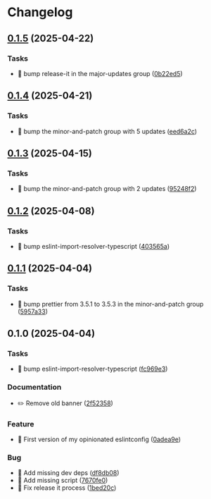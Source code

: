 # Changelog

## [0.1.5](https://github.com/phun-ky/eslint-config/compare/0.1.4...0.1.5) (2025-04-22)

### Tasks

* 🤖 bump release-it in the major-updates group ([0b22ed5](https://github.com/phun-ky/eslint-config/commit/0b22ed5c6c56a16395e458480620111183ac386b))

## [0.1.4](https://github.com/phun-ky/eslint-config/compare/0.1.3...0.1.4) (2025-04-21)

### Tasks

* 🤖 bump the minor-and-patch group with 5 updates ([eed6a2c](https://github.com/phun-ky/eslint-config/commit/eed6a2c5a43408658f7d07a8194c0d22b397b08b))

## [0.1.3](https://github.com/phun-ky/eslint-config/compare/0.1.2...0.1.3) (2025-04-15)

### Tasks

* 🤖 bump the minor-and-patch group with 2 updates ([95248f2](https://github.com/phun-ky/eslint-config/commit/95248f24629fc7ce50c9722e2136c4f95fe770cf))

## [0.1.2](https://github.com/phun-ky/eslint-config/compare/0.1.1...0.1.2) (2025-04-08)

### Tasks

* 🤖 bump eslint-import-resolver-typescript ([403565a](https://github.com/phun-ky/eslint-config/commit/403565a96b6ae6dae81195b4242df026ce78cb7c))

## [0.1.1](https://github.com/phun-ky/eslint-config/compare/0.1.0...0.1.1) (2025-04-04)

### Tasks

* 🤖 bump prettier from 3.5.1 to 3.5.3 in the minor-and-patch group ([5957a33](https://github.com/phun-ky/eslint-config/commit/5957a33b38cb524f3282df576e88313b2f358769))

## 0.1.0 (2025-04-04)

### Tasks

* 🤖 bump eslint-import-resolver-typescript ([fc969e3](https://github.com/phun-ky/eslint-config/commit/fc969e354a040a9026b356ed687de1f552292ecc))

### Documentation

* ✏️ Remove old banner ([2f52358](https://github.com/phun-ky/eslint-config/commit/2f523588bed6f8bda0031cfdf2fc4bc0bd49d4dc))

### Feature

* 🎸 First version of my opinionated eslintconfig ([0adea9e](https://github.com/phun-ky/eslint-config/commit/0adea9eae45280f942bce200b0b7d5781aaf24ba))

### Bug

* 🐛 Add missing dev deps ([df8db08](https://github.com/phun-ky/eslint-config/commit/df8db08d3dcce48a46d6c850cc8e8b13fe937ba3))
* 🐛 Add missing script ([7670fe0](https://github.com/phun-ky/eslint-config/commit/7670fe014267abb440eca82d3d3c4136f8ba24f2))
* 🐛 Fix release it process ([1bed20c](https://github.com/phun-ky/eslint-config/commit/1bed20c88992ed9f045807b83cc0662c38162b47))
